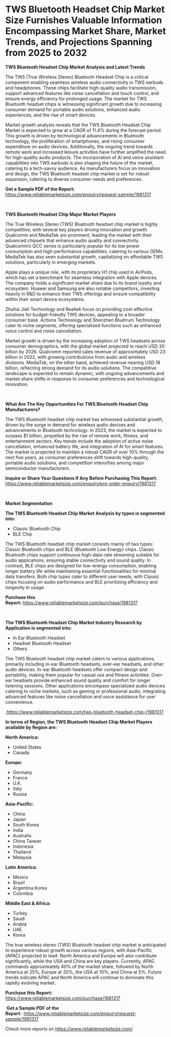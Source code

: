 <p><h1>TWS Bluetooth Headset Chip Market Size Furnishes Valuable Information Encompassing Market Share, Market Trends, and Projections Spanning from 2025 to 2032</h1></p><p><strong>TWS Bluetooth Headset Chip Market Analysis and Latest Trends</strong></p>
<p><p>The TWS (True Wireless Stereo) Bluetooth Headset Chip is a critical component enabling seamless wireless audio connectivity in TWS earbuds and headphones. These chips facilitate high-quality audio transmission, support advanced features like noise cancellation and touch control, and ensure energy efficiency for prolonged usage. The market for TWS Bluetooth headset chips is witnessing significant growth due to increasing consumer demand for portable audio solutions, enhanced audio experiences, and the rise of smart devices.</p><p>Market growth analysis reveals that the TWS Bluetooth Headset Chip Market is expected to grow at a CAGR of 11.4% during the forecast period. This growth is driven by technological advancements in Bluetooth technology, the proliferation of smartphones, and rising consumer expenditure on audio devices. Additionally, the ongoing trend towards remote work and increased leisure activities have further amplified the need for high-quality audio products. The incorporation of AI and voice assistant capabilities into TWS earbuds is also shaping the future of the market, catering to a tech-savvy audience. As manufacturers focus on innovation and design, the TWS Bluetooth headset chip market is set for robust expansion, catering to diverse consumer needs and preferences.</p></p>
<p><strong>Get a Sample PDF of the Report:&nbsp;</strong> <a href="https://www.reliablemarketsize.com/enquiry/request-sample/1981317?utm_campaign=2038&utm_medium=2&utm_source=Github&utm_content=ia&utm_term=13022025&utm_id=tws-bluetooth-headset-chip">https://www.reliablemarketsize.com/enquiry/request-sample/1981317</a></p>
<p>&nbsp;</p>
<p><strong>TWS Bluetooth Headset Chip Major Market Players</strong></p>
<p><p>The True Wireless Stereo (TWS) Bluetooth headset chip market is highly competitive, with several key players driving innovation and growth. Qualcomm and MediaTek are prominent, leading the market with their advanced chipsets that enhance audio quality and connectivity. Qualcomm’s QCC series is particularly popular for its low power consumption and high-performance capabilities, catering to various OEMs. MediaTek has also seen substantial growth, capitalizing on affordable TWS solutions, particularly in emerging markets.</p><p>Apple plays a unique role, with its proprietary H1 chip used in AirPods, which has set a benchmark for seamless integration with Apple devices. The company holds a significant market share due to its brand loyalty and ecosystem. Huawei and Samsung are also notable competitors, investing heavily in R&D to enhance their TWS offerings and ensure compatibility within their smart device ecosystems.</p><p>Zhuhai Jieli Technology and Realtek focus on providing cost-effective solutions for budget-friendly TWS devices, appealing to a broader consumer base. Actions Technology and Shenzhen Bluetrum Technology cater to niche segments, offering specialized functions such as enhanced voice control and noise cancellation.</p><p>Market growth is driven by the increasing adoption of TWS headsets across consumer demographics, with the global market projected to reach USD 30 billion by 2026. Qualcomm reported sales revenue of approximately USD 23 billion in 2022, with growing contributions from audio and wireless divisions. MediaTek, on the other hand, achieved revenue nearing USD 18 billion, reflecting strong demand for its audio solutions. The competitive landscape is expected to remain dynamic, with ongoing advancements and market share shifts in response to consumer preferences and technological innovation.</p></p>
<p>&nbsp;</p>
<p><strong>What Are The Key Opportunities For TWS Bluetooth Headset Chip Manufacturers?</strong></p>
<p><p>The TWS Bluetooth headset chip market has witnessed substantial growth, driven by the surge in demand for wireless audio devices and advancements in Bluetooth technology. In 2023, the market is expected to surpass $1 billion, propelled by the rise of remote work, fitness, and entertainment sectors. Key trends include the adoption of active noise cancellation, enhanced battery life, and integration of AI for smart features. The market is projected to maintain a robust CAGR of over 10% through the next five years, as consumer preferences shift towards high-quality, portable audio solutions, and competition intensifies among major semiconductor manufacturers.</p></p>
<p><strong>Inquire or Share Your Questions If Any Before Purchasing This Report:</strong> <a href="https://www.reliablemarketsize.com/enquiry/pre-order-enquiry/1981317?utm_campaign=2038&utm_medium=2&utm_source=Github&utm_content=ia&utm_term=13022025&utm_id=tws-bluetooth-headset-chip">https://www.reliablemarketsize.com/enquiry/pre-order-enquiry/1981317</a></p>
<p>&nbsp;</p>
<p><strong>Market Segmentation</strong></p>
<p><strong>The TWS Bluetooth Headset Chip Market Analysis by types is segmented into:</strong></p>
<p><ul><li>Classic Bluetooth Chip</li><li>BLE Chip</li></ul></p>
<p><p>The TWS Bluetooth headset chip market consists mainly of two types: Classic Bluetooth chips and BLE (Bluetooth Low Energy) chips. Classic Bluetooth chips support continuous high-data-rate streaming suitable for audio applications, ensuring stable connectivity and sound quality. In contrast, BLE chips are designed for low-energy consumption, enabling longer battery life while maintaining essential functionalities for minimal data transfers. Both chip types cater to different user needs, with Classic chips focusing on audio performance and BLE prioritizing efficiency and longevity in usage.</p></p>
<p><strong>Purchase this Report:&nbsp;</strong><a href="https://www.reliablemarketsize.com/purchase/1981317?utm_campaign=2038&utm_medium=2&utm_source=Github&utm_content=ia&utm_term=13022025&utm_id=tws-bluetooth-headset-chip">https://www.reliablemarketsize.com/purchase/1981317</a></p>
<p>&nbsp;</p>
<p><strong>The TWS Bluetooth Headset Chip Market Industry Research by Application is segmented into:</strong></p>
<p><ul><li>In Ear Bluetooth Headset</li><li>Headset Bluetooth Headset</li><li>Others</li></ul></p>
<p><p>The TWS Bluetooth headset chip market caters to various applications, primarily including in-ear Bluetooth headsets, over-ear headsets, and other audio devices. In-ear Bluetooth headsets offer compact design and portability, making them popular for casual use and fitness activities. Over-ear headsets provide enhanced sound quality and comfort for longer listening sessions. Other applications encompass specialized audio devices catering to niche markets, such as gaming or professional audio, integrating advanced features like noise cancellation and voice assistance for user convenience.</p></p>
<p><a href="https://www.reliablemarketsize.com/tws-bluetooth-headset-chip-r1981317?utm_campaign=2038&utm_medium=2&utm_source=Github&utm_content=ia&utm_term=13022025&utm_id=tws-bluetooth-headset-chip">&nbsp;https://www.reliablemarketsize.com/tws-bluetooth-headset-chip-r1981317</a></p>
<p><strong>In terms of Region, the TWS Bluetooth Headset Chip Market Players available by Region are:</strong></p>
<p>
    <p> <strong> North America: </strong>
        <ul>
            <li>United States</li>
            <li>Canada</li>
        </ul>
        </p> 
    <p> <strong> Europe: </strong>
        <ul>
            <li>Germany</li>
            <li>France</li>
            <li>U.K.</li>
            <li>Italy</li>
            <li>Russia</li>
        </ul>
        </p> 
    <p> <strong> Asia-Pacific: </strong>
        <ul>
            <li>China</li>
            <li>Japan</li>
            <li>South Korea</li>
            <li>India</li>
            <li>Australia</li>
            <li>China Taiwan</li>
            <li>Indonesia</li>
            <li>Thailand</li>
            <li>Malaysia</li>
        </ul>
        </p> 
    <p> <strong> Latin America: </strong>
        <ul>
            <li>Mexico</li>
            <li>Brazil</li>
            <li>Argentina Korea</li>
            <li>Colombia</li>
        </ul>
        </p> 
    <p> <strong> Middle East & Africa: </strong>
        <ul>
            <li>Turkey</li>
            <li>Saudi</li>
            <li>Arabia</li>
            <li>UAE</li>
            <li>Korea</li>
        </ul>
    </p>
    </p>
<p><p>The true wireless stereo (TWS) Bluetooth headset chip market is anticipated to experience robust growth across various regions, with Asia-Pacific (APAC) projected to lead. North America and Europe will also contribute significantly, while the USA and China are key players. Currently, APAC commands approximately 40% of the market share, followed by North America at 25%, Europe at 20%, the USA at 10%, and China at 5%. Future trends indicate APAC and North America will continue to dominate this rapidly evolving market.</p></p>
<p><strong>Purchase this Report: </strong><a href="https://www.reliablemarketsize.com/purchase/1981317?utm_campaign=2038&utm_medium=2&utm_source=Github&utm_content=ia&utm_term=13022025&utm_id=tws-bluetooth-headset-chip">https://www.reliablemarketsize.com/purchase/1981317</a></p>
<p>&nbsp;<strong>Get a Sample PDF of the Report:&nbsp;&nbsp;</strong><a href="https://www.reliablemarketsize.com/enquiry/request-sample/1981317?utm_campaign=2038&utm_medium=2&utm_source=Github&utm_content=ia&utm_term=13022025&utm_id=tws-bluetooth-headset-chip">https://www.reliablemarketsize.com/enquiry/request-sample/1981317</a></p>
<p><strong></strong></p>
<p>Check more reports on <a href="https://www.reliablemarketsize.com/?utm_campaign=2038&utm_medium=2&utm_source=Github&utm_content=ia&utm_term=13022025&utm_id=tws-bluetooth-headset-chip">https://www.reliablemarketsize.com/</a></p>
